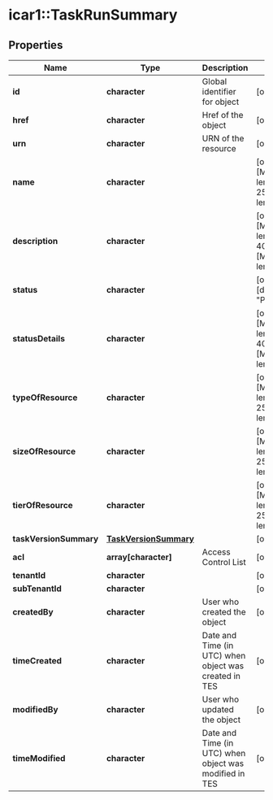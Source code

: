 # icar1::TaskRunSummary


## Properties
Name | Type | Description | Notes
------------ | ------------- | ------------- | -------------
**id** | **character** | Global identifier for object | [optional] 
**href** | **character** | Href of the object | [optional] 
**urn** | **character** | URN of the resource | [optional] 
**name** | **character** |  | [optional] [Max. length: 255] [Min. length: 0] 
**description** | **character** |  | [optional] [Max. length: 4096] [Min. length: 0] 
**status** | **character** |  | [optional] [default to &quot;Pending&quot;] 
**statusDetails** | **character** |  | [optional] [Max. length: 4096] [Min. length: 0] 
**typeOfResource** | **character** |  | [optional] [Max. length: 255] [Min. length: 0] 
**sizeOfResource** | **character** |  | [optional] [Max. length: 255] [Min. length: 0] 
**tierOfResource** | **character** |  | [optional] [Max. length: 255] [Min. length: 0] 
**taskVersionSummary** | [**TaskVersionSummary**](TaskVersionSummary.md) |  | [optional] 
**acl** | **array[character]** | Access Control List | [optional] 
**tenantId** | **character** |  | [optional] 
**subTenantId** | **character** |  | [optional] 
**createdBy** | **character** | User who created the object | [optional] 
**timeCreated** | **character** | Date and Time (in UTC) when object was created in TES | [optional] 
**modifiedBy** | **character** | User who updated the object | [optional] 
**timeModified** | **character** | Date and Time (in UTC) when object was modified in TES | [optional] 


